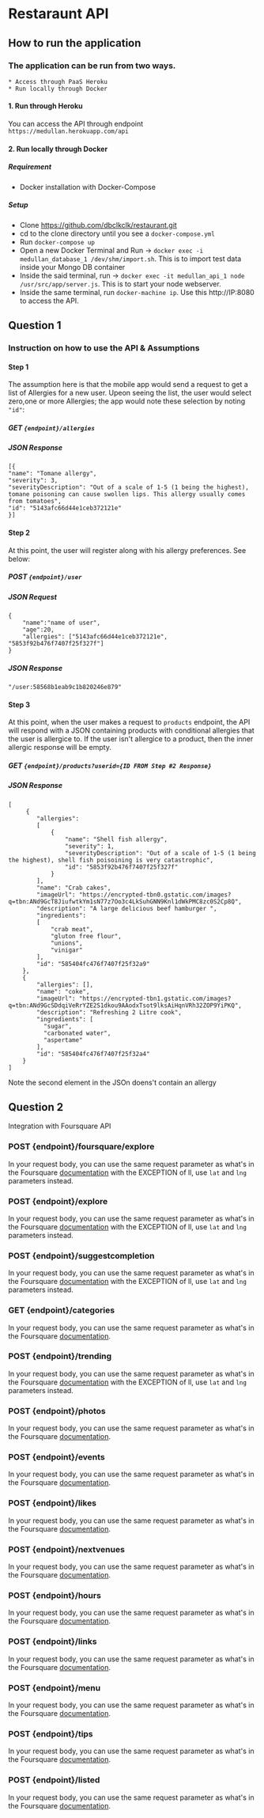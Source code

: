 # Restaraunt API

## How to run the application
### The application can be run from two ways. 
	* Access through PaaS Heroku
	* Run locally through Docker 

#### 1. Run through Heroku
You can access the API through endpoint `https://medullan.herokuapp.com/api`

#### 2. Run locally through Docker 

##### Requirement
  
  * Docker installation with Docker-Compose

##### Setup 
  * Clone https://github.com/dbclkclk/restaurant.git
  * cd to the clone directory until you see a `docker-compose.yml`
  * Run `docker-compose up`
  * Open a new Docker Terminal and Run -> `docker exec -i medullan_database_1 /dev/shm/import.sh`. This is to import test data inside your Mongo DB container
  * Inside the said terminal, run -> `docker exec -it medullan_api_1 node /usr/src/app/server.js`. This is to start your node webserver. 
  * Inside the same terminal, run `docker-machine ip`. Use this http://IP:8080 to access the API. 


## Question 1

### Instruction on how to use the API & Assumptions

#### Step 1

The assumption here is that the mobile app would send a request to get a list of Allergies for a new user. Upeon seeing the list, the user would select zero,one or more Allergies; the app would note these selection by noting `"id"`:

##### GET `{endpoint}/allergies`

##### JSON Response
```
[{
"name": "Tomane allergy",
"severity": 3,
"severityDescription": "Out of a scale of 1-5 (1 being the highest), tomane poisoning can cause swollen lips. This allergy usually comes from tomatoes",
"id": "5143afc66d44e1ceb372121e"
}]
```


#### Step 2

At this point, the user will register along with his allergy preferences. See below:

##### POST `{endpoint}/user`

##### JSON Request
```
{
  	"name":"name of user",
    "age":20,
    "allergies": ["5143afc66d44e1ceb372121e", "5853f92b476f7407f25f327f"]
}
```

##### JSON Response
```
"/user:58568b1eab9c1b820246e879"
```


#### Step 3

At this point, when the user makes a request to `products` endpoint, the API will respond with a JSON containing products with conditional allergies that the user is allergice to. If the user isn't allergice to a product, then the inner allergic response will be empty. 

##### GET `{endpoint}/products?userid={ID FROM Step #2 Response}`

##### JSON Response
```
[
	 {
		"allergies": 
		[
	  		{
				"name": "Shell fish allergy",
				"severity": 1,
				"severityDescription": "Out of a scale of 1-5 (1 being the highest), shell fish poisoining is very catastrophic",
				"id": "5853f92b476f7407f25f327f"
			}
		],
		"name": "Crab cakes",
		"imageUrl": "https://encrypted-tbn0.gstatic.com/images?q=tbn:ANd9GcT8JiufwtkYm1sN77z7Oo3c4LkSuhGNN9Knl1dWkPMC8zc0S2Cp8Q",
		"description": "A large delicious beef hamburger ",
		"ingredients": 
		[
	  		"crab meat",
	  		"gluton free flour",
	  		"unions",
	  		"vinigar"
		],
		"id": "585404fc476f7407f25f32a9"
	},
	{
		"allergies": [],
		"name": "coke",
		"imageUrl": "https://encrypted-tbn1.gstatic.com/images?q=tbn:ANd9GcSDdqiVeRrYZE2S1dkou9AAodxTsot9lksAiHqnVRh32ZOP9YiPKQ",
		"description": "Refreshing 2 Litre cook",
		"ingredients": [
		  "sugar",
		  "carbonated water",
		  "aspertame"
		],
		"id": "585404fc476f7407f25f32a4"
	}
]

```

Note the second element in the JSOn doens't contain an allergy


## Question 2

Integration with Foursquare API


### POST {endpoint}/foursquare/explore

In  your request body, you can use the same request parameter as what's in the Foursquare [documentation](https://developer.foursquare.com/docs/venues/search) with the EXCEPTION of ll, use `lat` and `lng` parameters instead. 



### POST {endpoint}/explore

In  your request body, you can use the same request parameter as what's in the Foursquare [documentation](https://developer.foursquare.com/docs/venues/explore) with the EXCEPTION of ll, use `lat` and `lng` parameters instead. 


### POST {endpoint}/suggestcompletion

In  your request body, you can use the same request parameter as what's in the Foursquare [documentation](https://developer.foursquare.com/docs/venues/suggestcompletion) with the EXCEPTION of ll, use `lat` and `lng` parameters instead. 


### GET {endpoint}/categories

In  your request body, you can use the same request parameter as what's in the Foursquare [documentation](https://developer.foursquare.com/docs/venues/categories). 


### POST {endpoint}/trending

In  your request body, you can use the same request parameter as what's in the Foursquare [documentation](https://developer.foursquare.com/docs/venues/trending) with the EXCEPTION of ll, use `lat` and `lng` parameters instead. 


### POST {endpoint}/photos

In  your request body, you can use the same request parameter as what's in the Foursquare [documentation](https://developer.foursquare.com/docs/venues/photos). 


### POST {endpoint}/events

In  your request body, you can use the same request parameter as what's in the Foursquare [documentation](https://developer.foursquare.com/docs/venues/events).


### POST {endpoint}/likes

In  your request body, you can use the same request parameter as what's in the Foursquare [documentation](https://developer.foursquare.com/docs/venues/likes).


### POST {endpoint}/nextvenues

In  your request body, you can use the same request parameter as what's in the Foursquare [documentation](https://developer.foursquare.com/docs/venues/nextvenues).


### POST {endpoint}/hours

In  your request body, you can use the same request parameter as what's in the Foursquare [documentation](https://developer.foursquare.com/docs/venues/hours).


### POST {endpoint}/links

In  your request body, you can use the same request parameter as what's in the Foursquare [documentation](https://developer.foursquare.com/docs/venues/links).


### POST {endpoint}/menu

In  your request body, you can use the same request parameter as what's in the Foursquare [documentation](https://developer.foursquare.com/docs/venues/menu).


### POST {endpoint}/tips

In  your request body, you can use the same request parameter as what's in the Foursquare [documentation](https://developer.foursquare.com/docs/venues/tips).


### POST {endpoint}/listed

In  your request body, you can use the same request parameter as what's in the Foursquare [documentation](https://developer.foursquare.com/docs/venues/listed).